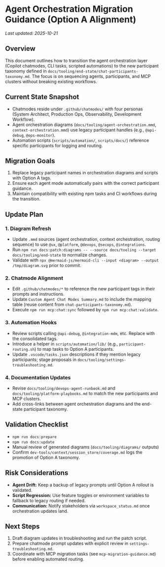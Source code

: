 # Agent Orchestration Migration Guidance (Option A Alignment)

_Last updated: 2025-10-21_

## Overview

This document outlines how to transition the agent orchestration layer (Copilot chatmodes, CLI tasks, scripted automations) to the new participant taxonomy defined in `docs/tooling/end-state/chat-participants-taxonomy.md`. The focus is on sequencing agents, participants, and MCP clusters without breaking existing workflows.

## Current State Snapshot

- Chatmodes reside under `.github/chatmodes/` with four personas (System Architect, Production Ops, Observability, Development Workflow).
- Agent orchestration diagrams (`docs/tooling/agent-orchestration.mmd`, `context-orchestration.mmd`) use legacy participant handles (e.g., `@api-debug`, `@ops-monitor`).
- Automation scripts (`scripts/automation/`, `scripts/docs/`) reference specific participants for logging and routing.

## Migration Goals

1. Replace legacy participant names in orchestration diagrams and scripts with Option A tags.
2. Ensure each agent mode automatically pairs with the correct participant guidance.
3. Maintain compatibility with existing npm tasks and CI workflows during the transition.

## Update Plan

### 1. Diagram Refresh

- Update `.mmd` sources (agent orchestration, context orchestration, routing sequence) to use `@ux`, `@platform`, `@devops`, `@secops`, `@integrations`.
- Run `npm run docs:patch:diagrams -- --source docs/tooling --target docs/tooling/end-state` to normalize changes.
- Validate with `npx @mermaid-js/mermaid-cli --input <diagram> --output /tmp/diagram.svg` prior to commit.

### 2. Chatmode Alignment

- Edit `.github/chatmodes/*` to reference the new participant tags in their prompts and instructions.
- Update `Custom Agent Chat Modes Summary.md` to include the mapping table (reuse content from `chat-participants-taxonomy.md`).
- Execute `npm run mcp:chat:sync` followed by `npm run mcp:chat:validate`.

### 3. Automation Hooks

- Review scripts calling `@api-debug`, `@integration-mdm`, etc. Replace with the consolidated tags.
- Introduce a helper in `scripts/automation/lib/` (e.g., `participant-routing.sh`) to map tasks to Option A participants.
- Update `.vscode/tasks.json` descriptions if they mention legacy participants; stage proposals in `docs/tooling/settings-troubleshooting.md`.

### 4. Documentation Updates

- Revise `docs/tooling/devops-agent-runbook.md` and `docs/tooling/platform-playbooks.md` to match the new participants and MCP clusters.
- Add cross-links between agent orchestration diagrams and the end-state participant taxonomy.

## Validation Checklist

- `npm run docs:prepare`
- `npm run docs:update`
- Manual review of generated diagrams (`docs/tooling/diagrams/` outputs)
- Confirm `dev-tools/context/session_store/coverage.md` logs the promotion of Option A taxonomy.

## Risk Considerations

- **Agent Drift:** Keep a backup of legacy prompts until Option A rollout is validated.
- **Script Regression:** Use feature toggles or environment variables to fallback to legacy routing if needed.
- **Communication:** Notify stakeholders via `workspace_status.md` once orchestration updates land.

## Next Steps

1. Draft diagram updates in troubleshooting and run the patch script.
2. Prepare chatmode prompt updates with explicit review in `settings-troubleshooting.md`.
3. Coordinate with MCP migration tasks (see `mcp-migration-guidance.md`) before enabling automated routing.
